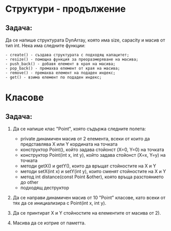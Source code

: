 # Структури - продължение

## Задача:

Да се напише структурата DynArray, която има size, capacity и масив от тип int. Нека има следните функции:

	- create() - създава структурата с подходящ капацитет;
	- resize() - помощна функция за преоразмеряване на масива;
	- push_back() - добавя елемент в края на масива;
	- pop_back() - премахва елемент от края на масива;
	- remove() - премахва елемент на подаден индекс;
	- get() - взима елемент по подаден индекс;


# Класове

## Задача:

1) Да се напише клас "Point", която съдържа следните полета:
	- private динамичен масив от 2 елемента, всеки от които да представлява X или Y кордината на точката
    - конструктор Point(), който задава стойонст (X=0, Y=0) на точката
    - конструктор Point(int x, int y), който задава стойонст (X=x, Y=y) на точката
    - методи getX() и getY(), които да връщат стойностите на X и Y
    - методи setX(int x) и setY(int y), които сменят стойностите на X и Y
    - метод int distance(const Point &other), която връща разстоянието до other
    - подходящ деструктор

2) Да се направи динамичен масив от 10 "Point" класове, като всеки от тях да се инициализира с  Point(int x, int y).

3) Да се принтират X и Y стойностите на елементите от масива от 2).

4) Масива да се изтрие от паметта.
